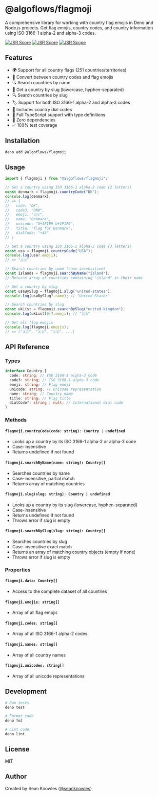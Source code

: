 # @algoflows/flagmoji

A comprehensive library for working with country flag emojis in Deno and Node.js
projects. Get flag emojis, country codes, and country information using ISO
3166-1 alpha-2 and alpha-3 codes.

[![JSR Score](https://jsr.io/badges/@algoflows/flagmoji/score)](https://jsr.io/@algoflows/flagmoji)
[![JSR Score](https://jsr.io/badges/@algoflows/flagmoji)](https://jsr.io/@algoflows/flagmoji)
[![JSR Scope](https://jsr.io/badges/@algoflows)](https://jsr.io/@algoflows)

## Features

- 🌍 Support for all country flags (251 countries/territories)
- 🔄 Convert between country codes and flag emojis
- 🔍 Search countries by name
- 🔖 Get a country by slug (lowercase, hyphen-separated)
- 🔍 Search countries by slug
- 🏷️ Support for both ISO 3166-1 alpha-2 and alpha-3 codes
- 📱 Includes country dial codes
- 💪 Full TypeScript support with type definitions
- 🎯 Zero dependencies
- ✅ 100% test coverage

## Installation

```bash
deno add @algoflows/flagmoji
```

## Usage

```typescript
import { flagmoji } from "@algoflows/flagmoji";

// Get a country using ISO 3166-1 alpha-2 code (2 letters)
const denmark = flagmoji.countryCode("DK");
console.log(denmark);
// => {
//   code: "DK",
//   code3: "DNK",
//   emoji: "🇩🇰",
//   name: "Denmark",
//   unicode: "U+1F1E9 U+1F1F0",
//   title: "flag for Denmark",
//   dialCode: "+45"
// }

// Get a country using ISO 3166-1 alpha-3 code (3 letters)
const usa = flagmoji.countryCode("USA");
console.log(usa?.emoji);
// => "🇺🇸"

// Search countries by name (case-insensitive)
const islands = flagmoji.searchByName("island");
// Returns array of countries containing "island" in their name

// Get a country by slug
const usaBySlug = flagmoji.slug("united-states");
console.log(usaBySlug?.name); // "United States"

// Search countries by slug
const ukList = flagmoji.searchBySlug("united-kingdom");
console.log(ukList[0]?.emoji); // "🇬🇧"

// Get all flag emojis
console.log(flagmoji.emojis);
// => ["🇦🇨", "🇦🇩", "🇦🇪", ...]
```

## API Reference

### Types

```typescript
interface Country {
  code: string; // ISO 3166-1 alpha-2 code
  code3: string; // ISO 3166-1 alpha-3 code
  emoji: string; // Flag emoji
  unicode: string; // Unicode representation
  name: string; // Country name
  title: string; // Flag title
  dialCode?: string | null; // International dial code
}
```

### Methods

#### `flagmoji.countryCode(code: string): Country | undefined`

- Looks up a country by its ISO 3166-1 alpha-2 or alpha-3 code
- Case-insensitive
- Returns undefined if not found

#### `flagmoji.searchByName(name: string): Country[]`

- Searches countries by name
- Case-insensitive, partial match
- Returns array of matching countries

#### `flagmoji.slug(slug: string): Country | undefined`

- Looks up a country by its slug (lowercase, hyphen-separated)
- Case-insensitive
- Returns undefined if not found
- Throws error if slug is empty

#### `flagmoji.searchBySlug(slug: string): Country[]`

- Searches countries by slug
- Case-insensitive exact match
- Returns an array of matching country objects (empty if none)
- Throws error if slug is empty

### Properties

#### `flagmoji.data: Country[]`

- Access to the complete dataset of all countries

#### `flagmoji.emojis: string[]`

- Array of all flag emojis

#### `flagmoji.codes: string[]`

- Array of all ISO 3166-1 alpha-2 codes

#### `flagmoji.names: string[]`

- Array of all country names

#### `flagmoji.unicodes: string[]`

- Array of all unicode representations

## Development

```bash
# Run tests
deno test

# Format code
deno fmt

# Lint code
deno lint
```

## License

MIT

## Author

Created by Sean Knowles ([@seanknowles](https://github.com/algoflows))
